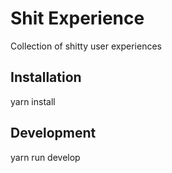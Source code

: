 # Shit Experience
Collection of shitty user experiences

## Installation

yarn install

## Development

yarn run develop
